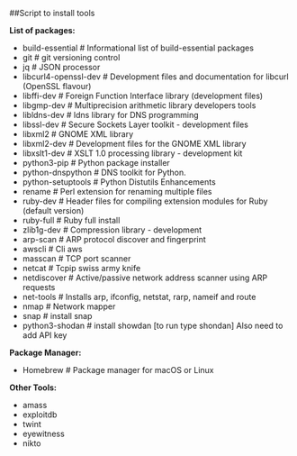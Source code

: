 ##Script to install tools

**List of packages:**
* build-essential       # Informational list of build-essential packages
* git                   # git versioning control
* jq                    # JSON processor
* libcurl4-openssl-dev  # Development files and documentation for libcurl (OpenSSL flavour)
* libffi-dev            # Foreign Function Interface library (development files)
* libgmp-dev            # Multiprecision arithmetic library developers tools
* libldns-dev           # ldns library for DNS programming
* libssl-dev            # Secure Sockets Layer toolkit - development files
* libxml2               # GNOME XML library
* libxml2-dev           # Development files for the GNOME XML library
* libxslt1-dev          # XSLT 1.0 processing library - development kit
* python3-pip           # Python package installer
* python-dnspython      # DNS toolkit for Python.
* python-setuptools     # Python Distutils Enhancements
* rename                # Perl extension for renaming multiple files
* ruby-dev              # Header files for compiling extension modules for Ruby (default version)
* ruby-full             # Ruby full install
* zlib1g-dev            # Compression library - development
* arp-scan              # ARP protocol discover and fingerprint
* awscli                # Cli aws
* masscan               # TCP port scanner
* netcat                # Tcpip swiss army knife
* netdiscover           # Active/passive network address scanner using ARP requests
* net-tools             # Installs arp, ifconfig, netstat, rarp, nameif and route
* nmap                  # Network mapper
* snap                  # install snap
* python3-shodan        # install showdan [to run type shondan] Also need to add API key

**Package Manager:**
* Homebrew              # Package manager for macOS or Linux

**Other Tools:**
* amass
* exploitdb
* twint
* eyewitness
* nikto

